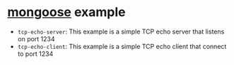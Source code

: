 # [mongoose](https://github.com/cesanta/mongoose.git) example

* `tcp-echo-server`: This example is a simple TCP echo server that listens on port 1234
* `tcp-echo-client`: This example is a simple TCP echo client that connect to port 1234